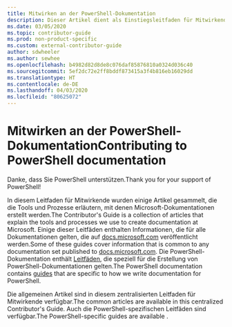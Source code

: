 ```yaml
---
title: Mitwirken an der PowerShell-Dokumentation
description: Dieser Artikel dient als Einstiegsleitfaden für Mitwirkende an der PowerShell-Dokumentation.
ms.date: 03/05/2020
ms.topic: contributor-guide
ms.prod: non-product-specific
ms.custom: external-contributor-guide
author: sdwheeler
ms.author: sewhee
ms.openlocfilehash: b4982d82d8de8c076daf85876810a0324d036c40
ms.sourcegitcommit: 5ef2dc72e2ff8bddf873415a3f4b816eb16029dd
ms.translationtype: HT
ms.contentlocale: de-DE
ms.lasthandoff: 04/03/2020
ms.locfileid: "80625072"
---
```

# <a name="contributing-to-powershell-documentation"></a><span data-ttu-id="56a5b-103">Mitwirken an der PowerShell-Dokumentation</span><span class="sxs-lookup"><span data-stu-id="56a5b-103">Contributing to PowerShell documentation</span></span>

<span data-ttu-id="56a5b-104">Danke, dass Sie PowerShell unterstützen.</span><span class="sxs-lookup"><span data-stu-id="56a5b-104">Thank you for your support of PowerShell!</span></span>

<span data-ttu-id="56a5b-105">In diesem Leitfaden für Mitwirkende wurden einige Artikel gesammelt, die die Tools und Prozesse erläutern, mit denen Microsoft-Dokumentationen erstellt werden.</span><span class="sxs-lookup"><span data-stu-id="56a5b-105">The Contributor's Guide is a collection of articles that explain the tools and processes we use to create documentation at Microsoft.</span></span> <span data-ttu-id="56a5b-106">Einige dieser Leitfäden enthalten Informationen, die für alle Dokumentationen gelten, die auf [docs.microsoft.com][docs] veröffentlicht werden.</span><span class="sxs-lookup"><span data-stu-id="56a5b-106">Some of these guides cover information that is common to any documentation set published to [docs.microsoft.com][docs].</span></span> <span data-ttu-id="56a5b-107">Die PowerShell-Dokumentation enthält [Leitfäden][psdocs], die speziell für die Erstellung von PowerShell-Dokumentationen gelten.</span><span class="sxs-lookup"><span data-stu-id="56a5b-107">The PowerShell documentation contains [guides][psdocs] that are specific to how we write documentation for PowerShell.</span></span>

<span data-ttu-id="56a5b-108">Die allgemeinen Artikel sind in diesem zentralisierten Leitfaden für Mitwirkende verfügbar.</span><span class="sxs-lookup"><span data-stu-id="56a5b-108">The common articles are available in this centralized Contributor's Guide.</span></span> <span data-ttu-id="56a5b-109">Auch die PowerShell-spezifischen Leitfäden sind verfügbar.</span><span class="sxs-lookup"><span data-stu-id="56a5b-109">The PowerShell-specific guides are available .</span></span>

<!--link refs-->
[docs]: https://docs.microsoft.com/
[psdocs]: https://docs.microsoft.com/powershell/scripting/community/contributing/overview
